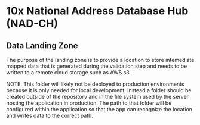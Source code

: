 # 10x National Address Database Hub (NAD-CH)

## Data Landing Zone

The purpose of the landing zone is to provide a location to store intemediate mapped data that is generated during the validation step and needs to be written to a remote cloud storage such as AWS s3.

NOTE: This folder will likely not be deployed to production environments because it is only needed for local development. Instead a folder should be created outside of the repository and in the file system used by the server hosting the application in production. The path to that folder will be configured within the application so that the app can recognize the location and writes data to the correct path.
